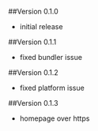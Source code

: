 ##Version 0.1.0

* initial release

##Version 0.1.1

* fixed bundler issue

##Version 0.1.2

* fixed platform issue

##Version 0.1.3

* homepage over https